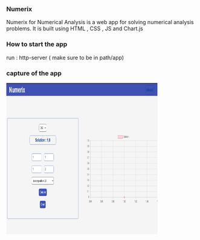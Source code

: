 ### Numerix 

Numerix for Numerical Analysis is a web app for solving numerical analysis problems. It is built using HTML , CSS , JS and Chart.js 

### How to start the app

run : http-server ( make sure to be in path/app)

### capture of the app
 <img src="images/LU-decomposition.png" width="400" height="400">
